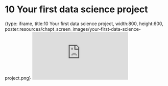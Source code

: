 # 10 Your first data science project
 
{type: iframe, title:10 Your first data science project, width:800, height:600, poster:resources/chapt_screen_images/your-first-data-science-project.png}
![](https://datatrail-jhu.github.io/DataTrail_ReOrg/no_toc/your-first-data-science-project.html)
 

 
